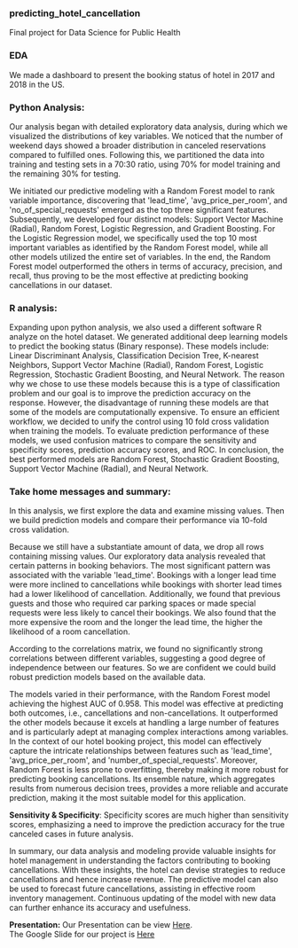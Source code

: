 ### predicting_hotel_cancellation
Final project for Data Science for Public Health 

### EDA
We made a dashboard to present the booking status of hotel in 2017 and 2018 in the US.

### Python Analysis:

Our analysis began with detailed exploratory data analysis, during which we visualized the distributions of key variables. We noticed that the number of weekend days showed a broader distribution in canceled reservations compared to fulfilled ones. Following this, we partitioned the data into training and testing sets in a 70:30 ratio, using 70% for model training and the remaining 30% for testing.  

We initiated our predictive modeling with a Random Forest model to rank variable importance, discovering that 'lead_time', 'avg_price_per_room', and 'no_of_special_requests' emerged as the top three significant features.   
Subsequently, we developed four distinct models: Support Vector Machine (Radial), Random Forest, Logistic Regression, and Gradient Boosting. For the Logistic Regression model, we specifically used the top 10 most important variables as identified by the Random Forest model, while all other models utilized the entire set of variables. In the end, the Random Forest model outperformed the others in terms of accuracy, precision, and recall, thus proving to be the most effective at predicting booking cancellations in our dataset.  

### R analysis: 
Expanding upon python analysis, we also used a different software R analyze on the hotel dataset. We generated additional deep learning models to predict the booking status (Binary response). These models include: Linear Discriminant Analysis, Classification Decision Tree, K-nearest Neighbors, Support Vector Machine (Radial), Random Forest, Logistic Regression, Stochastic Gradient Boosting, and Neural Network. The reason why we chose to use these models because this is a type of classification problem and our goal is to improve the prediction accuracy on the response. However, the disadvantage of running these models are that some of the models are computationally expensive. To ensure an efficient workflow, we decided to unify the control using 10 fold cross validation when training the models. To evaluate prediction performance of these models, we used confusion matrices to compare the sensitivity and specificity scores, prediction accuracy scores, and ROC. In conclusion, the best performed models are Random Forest, Stochastic Gradient Boosting, Support Vector Machine (Radial), and Neural Network.  

### Take home messages and summary:
In this analysis, we first explore the data and examine missing values. Then we build prediction models and compare their performance via 10-fold cross validation.   
  
Because we still have a substantiate amount of data, we drop all rows containing missing values. Our exploratory data analysis revealed that certain patterns in booking behaviors. The most significant pattern was associated with the variable 'lead_time'. Bookings with a longer lead time were more inclined to cancellations while bookings with shorter lead times had a lower likelihood of cancellation. Additionally, we found that previous guests and those who required car parking spaces or made special requests were less likely to cancel their bookings. We also found that the more expensive the room and the longer the lead time, the higher the likelihood of a room cancellation.  

According to the correlations matrix, we found no significantly strong correlations between different variables, suggesting a good degree of independence between our features. So we are confident we could build robust prediction models based on the available data.    
 
The models varied in their performance, with the Random Forest model achieving the highest AUC of 0.958. This model was effective at predicting both outcomes, i.e., cancellations and non-cancellations. It outperformed the other models because it excels at handling a large number of features and is particularly adept at managing complex interactions among variables. In the context of our hotel booking project, this model can effectively capture the intricate relationships between features such as 'lead_time', 'avg_price_per_room', and 'number_of_special_requests'. Moreover, Random Forest is less prone to overfitting, thereby making it more robust for predicting booking cancellations. Its ensemble nature, which aggregates results from numerous decision trees, provides a more reliable and accurate prediction, making it the most suitable model for this application.   

**Sensitivity & Specificity**: Specificity scores are much higher than sensitivity scores, emphasizing a need to improve the prediction accuracy for the true canceled cases in future analysis.  
 
In summary, our data analysis and modeling provide valuable insights for hotel management in understanding the factors contributing to booking cancellations. With these insights, the hotel can devise strategies to reduce cancellations and hence increase revenue. The predictive model can also be used to forecast future cancellations, assisting in effective room inventory management. Continuous updating of the model with new data can further enhance its accuracy and usefulness.   


**Presentation:**
Our Presentation can be view [Here](https://www.youtube.com/watch?v=MSqWGSU8UDQ).   
The Google Slide for our project is [Here](https://docs.google.com/presentation/d/11v_tcLLaK6zHlShcrXSGuLu4rgQ22pDb70bzoLbLxlg/edit?usp=sharing)  
 


